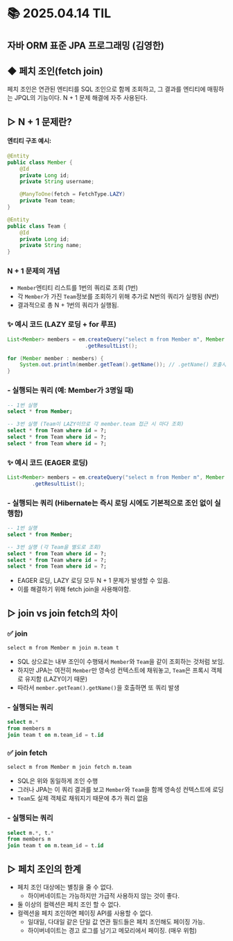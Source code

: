 # 📚 2025.04.14 TIL
## 자바 ORM 표준 JPA 프로그래밍 (김영한)
##  ◆ 페치 조인(fetch join)
페치 조인은 연관된 엔티티를 SQL 조인으로 함께 조회하고, 그 결과를 엔티티에 매핑하는
JPQL의 기능이다. N + 1 문제 해결에 자주 사용된다.

## ▷ N + 1 문제란?
#### 엔티티 구조 예시:
```java
@Entity
public class Member {
    @Id
    private Long id;
    private String username;

    @ManyToOne(fetch = FetchType.LAZY)
    private Team team;
}

@Entity
public class Team {
    @Id
    private Long id;
    private String name;
}
```
### N + 1 문제의 개념
- ```Member```엔티티 리스트를 1번의 쿼리로 조회 (1번)
- 각 ```Member```가 가진 ```Team```정보를 조회하기 위해 추가로 N번의 쿼리가
실행됨 (N번)
- 결과적으로 총 N + 1번의 쿼리가 실행됨.

### ✨ 예시 코드 (LAZY 로딩 + for 루프)
```java
List<Member> members = em.createQuery("select m from Member m", Member.class)
                         .getResultList();

for (Member member : members) {
    System.out.println(member.getTeam().getName()); // .getName() 호출시  Team 조회
}
```
### - 실행되는 쿼리 (예: Member가 3명일 때)
```sql
-- 1번 실행
select * from Member;

-- 3번 실행 (Team이 LAZY이므로 각 member.team 접근 시 마다 조회)
select * from Team where id = ?;
select * from Team where id = ?;
select * from Team where id = ?;
```

### ✨ 예시 코드 (EAGER 로딩)
```java
List<Member> members = em.createQuery("select m from Member m", Member.class)
        .getResultList();
```

### - 실행되는 쿼리 (Hibernate는 즉시 로딩 시에도 기본적으로 조인 없이 실행함)
```sql
-- 1번 실행
select * from Member;

-- 3번 실행 (각 Team을 별도로 조회)
select * from Team where id = ?;
select * from Team where id = ?;
select * from Team where id = ?;
```
- EAGER 로딩, LAZY 로딩 모두 N + 1 문제가 발생할 수 있음.
- 이를 해결하기 위해 fetch join을 사용해야함.

## ▷ join vs join fetch의 차이

### ✅ join
```jpql
select m from Member m join m.team t
```
- SQL 상으로는 내부 조인이 수행돼서 ```Member```와 ```Team```을 같이 조회하는 것처럼 보임.
- 하지만 JPA는 여전히 ```Member```만 영속성 컨텍스트에 채워놓고, ```Team```은 프록시 객체로 유지함 (LAZY이기 때문)
- 따라서 ```member.getTeam().getName()```을 호출하면 또 쿼리 발생

### - 실행되는 쿼리
```sql
select m.* 
from members m
join team t on m.team_id = t.id
```

### ✅ join fetch
```jpql
select m from Member m join fetch m.team
```
- SQL은 위와 동일하게 조인 수행
- 그러나 JPA는 이 쿼리 결과를 보고 ```Member```와 ```Team```을 함께 영속성 컨텍스트에 로딩
- ```Team```도 실제 객체로 채워지기 때문에 추가 쿼리 없음

### - 실행되는 쿼리
```sql
select m.*, t.* 
from members m
join team t on m.team_id = t.id
```

## ▷ 페치 조인의 한계
- 페치 조인 대상에는 별칭을 줄 수 없다.
  - 하이버네이트는 가능하지만 가급적 사용하지 않는 것이 좋다.
- 둘 이상의 컬렉션은 페치 조인 할 수 없다.
- 컬렉션을 페치 조인하면 페이징 API를 사용할 수 없다.
  - 일대일, 다대일 같은 단일 값 연관 필드들은 페치 조인해도 페이징 가능.
  - 하이버네이트는 경고 로그를 남기고 메모리에서 페이징. (매우 위험)
️